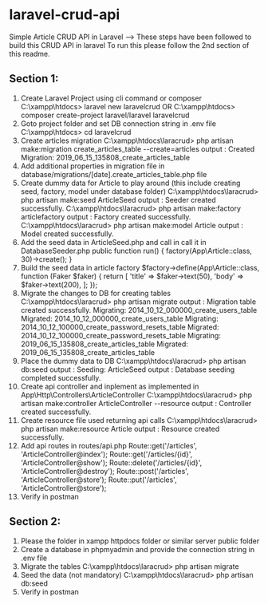 # laravel-crud-api
Simple Article CRUD API in Laravel --> These steps have been followed to build this CRUD API in laravel
To run this please follow the 2nd section of this readme.

Section 1: 
------------------------
1) Create Laravel Project using cli command or composer
C:\xampp\htdocs> laravel new laravelcrud
  OR
C:\xampp\htdocs> composer create-project laravel/laravel laravelcrud
2) Goto project folder and set DB connection string in .env file
C:\xampp\htdocs> cd laravelcrud
3) Create articles migration
C:\xampp\htdocs\laracrud> php artisan make:migration create_articles_table --create=articles
output : Created Migration: 2019_06_15_135808_create_articles_table
4) Add additional properties in migration file in database/migrations/[date].create_articles_table.php file
5) Create dummy data for Article to play around (this include creating seed, factory, model under database folder)
C:\xampp\htdocs\laracrud> php artisan make:seed ArticleSeed
output : Seeder created successfully.
C:\xampp\htdocs\laracrud> php artisan make:factory articlefactory
output : Factory created successfully.
C:\xampp\htdocs\laracrud> php artisan make:model Article
output : Model created successfully.
6) Add the seed data in ArticleSeed.php and call in  call it in DatabaseSeeder.php
   public function run()
    {
        factory(App\Article::class, 30)->create();
    }
7) Build the seed data in article factory
    $factory->define(App\Article::class, function (Faker $faker) {
      return [
          'title' => $faker->text(50),
          'body' => $faker->text(200),
      ];
  });
8) Migrate the changes to DB for creating tables
C:\xampp\htdocs\laracrud> php artisan migrate
output : 
Migration table created successfully.
Migrating: 2014_10_12_000000_create_users_table
Migrated:  2014_10_12_000000_create_users_table
Migrating: 2014_10_12_100000_create_password_resets_table
Migrated:  2014_10_12_100000_create_password_resets_table
Migrating: 2019_06_15_135808_create_articles_table
Migrated:  2019_06_15_135808_create_articles_table
9) Place the dummy data to DB
C:\xampp\htdocs\laracrud> php artisan db:seed
output : Seeding: ArticleSeed
output : Database seeding completed successfully.
10) Create api controller and inplement as implemented in  App\Http\Controllers\ArticleController
C:\xampp\htdocs\laracrud> php artisan make:controller ArticleController --resource
output : Controller created successfully.
11) Create resource file used returning api calls
C:\xampp\htdocs\laracrud> php artisan make:resource Article
output : Resource created successfully.
12) Add api routes in routes/api.php
  Route::get('/articles', 'ArticleController@index');
  Route::get('/articles/{id}', 'ArticleController@show');
  Route::delete('/articles/{id}', 'ArticleController@destroy');
  Route::post('/articles', 'ArticleController@store');
  Route::put('/articles', 'ArticleController@store');
13) Verify in postman

Section 2:
-----------------------
1) Please the folder in xampp httpdocs folder or similar server public folder
2) Create a database in phpmyadmin and provide the connection string in .env file
3) Migrate the tables
  C:\xampp\htdocs\laracrud> php artisan migrate
4) Seed the data (not mandatory)
  C:\xampp\htdocs\laracrud> php artisan db:seed
5) Verify in postman


